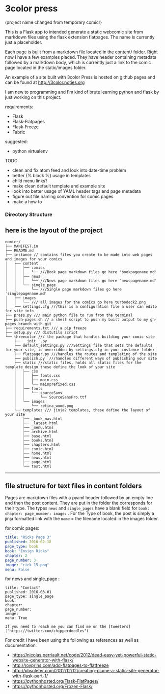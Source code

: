 # 3color press

(project name changed from temporary comicr)

This is a Flask app to intended generate a static webcomic site from markdown files using the flask extension flatpages. The name is currently just a placeholder.

Each page is built from a markdown file located in the content/ folder. Right now I have a few examples placed. They have header containing metadata followed by a markdown body, which is currently just a link to the comic page located in the static/images folder.

An example of a site built with 3color Press is hosted on github pages and can be found at http://3color.noties.org

I am new to programming and I'm kind of brute learning python and flask by just working on this project.

requirements:
 * Flask
 * Flask-Flatpages
 * Flask-Freeze
 * Fabric

suggested:
 * python virtualenv

TODO
 * clean and fix atom feed and look into date-time problem
 * better {% block %} usage in templates
 * child menu links?
 * make clean default template and example site
 * look into better usage of YAML header tags and page metadata
 * figure out file naming convention for comic pages
 * make a how to

### Directory Structure
here is the layout of the project
---
```
comicr/
├── MANIFEST.in
├── README.md
├── instance // contains files you create to be made into web pages and images for your comics
│   ├── content
│   │   ├── comics
│   │   │   └── ///Book page markdown files go here 'bookpagename.md'
│   │   ├── news
│   │   │   └── ///News page markdown files go here 'newspagename.md'
│   │   └── single_page
│   │       └── ///Single page markdown files go here 'singlepagename.md'
│   ├── images
│   │   └── /// all images for the comics go here turbodeck2.png
│   └── settings.cfg ///this is a configuration file a user can edito for site info
├── press.py /// main python file to run from the terminal
├── push-pages.sh // a shell script to push my built output to my gh-pages branch with git
├── requirements.txt /// a pip freeze
├── setup.py /// distutils script
└── threecolor /// the package that handles building your comic site
    ├── __init__.py
    ├── default_settings.py ///Settings file that sets the defaults for your site, is overridden by settings.cfg in your instance folder
    ├── flatpager.py ///handles the routes and templating of the site
    ├── publish.py  ///handles different ways of publishing your site
    ├── static ///static files, holds all static files for the template design these define the look of your site
    │   ├── css
    │   │   ├── fonts.css
    │   │   ├── main.css
    │   │   └── mainprefixed.css
    │   ├── fonts
    │   │   └── sourceSans
    │   │       └── SourceSansPro.ttf
    │   └── images
    │       └── retina_wood.png
    └── templates /// jinja2 templates, these define the layout of your site
        ├── _book_nav.html
        ├── _latest.html
        ├── _menu.html
        ├── archive.html
        ├── base.html
        ├── books.html
        ├── chapters.html
        ├── comic.html
        ├── home.html
        ├── news.html
        ├── page.html
        └── test.html
```

---
## file structure for text files in content folders
Pages are markdown files with a pyaml header followed by an empty line and then the post content. They are put in the folder the corresponds for their type. The types `news` and `single_pages` have a blank field for `book: chapter: page_number: image:` . For the Type of book, the post is simply a jinja formatted link with the `name` = the filename located in the images folder.

for comic pages:
```yaml
title: "Ricks Page 3"
published: 2016-02-18
page_type: book
book: "Ensign Ricks"
chapter: 2
page_number: 3
image: "rick_15.png"
menu: False

```

for news and single_page :
```
title: "Contact"
published: 2016-03-01
page_type: single_page
book:
chapter:
page_number:
image:
menu: True

If you need to reach me you can find me on the [tweeters]("https://twitter.com/chipperdoodles")
```


For credit I have been using the following as references as well as documentation.

 * https://nicolas.perriault.net/code/2012/dead-easy-yet-powerful-static-website-generator-with-flask/
 * http://royprins.com/add-flatpages-to-flatfreeze
 * http://obsoleter.com/2012/12/12/creating-plume-a-static-site-generator-with-flask-part-1/
 * https://pythonhosted.org/Flask-FlatPages/
 * https://pythonhosted.org/Frozen-Flask/
